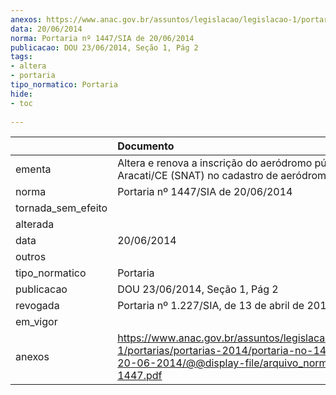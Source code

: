 ```yaml
---
anexos: https://www.anac.gov.br/assuntos/legislacao/legislacao-1/portarias/portarias-2014/portaria-no-1447-sia-de-20-06-2014/@@display-file/arquivo_norma/PA2014-1447.pdf
data: 20/06/2014
norma: Portaria nº 1447/SIA de 20/06/2014
publicacao: DOU 23/06/2014, Seção 1, Pág 2
tags:
- altera
- portaria
tipo_normatico: Portaria
hide: 
- toc 
 
---
```


|                    | Documento                                                                                                                                                         |
|:-------------------|:------------------------------------------------------------------------------------------------------------------------------------------------------------------|
| ementa             | Altera e renova a inscrição do aeródromo público de Aracati/CE (SNAT) no cadastro de aeródromos.                                                                  |
| norma              | Portaria nº 1447/SIA de 20/06/2014                                                                                                                                |
| tornada_sem_efeito |                                                                                                                                                                   |
| alterada           |                                                                                                                                                                   |
| data               | 20/06/2014                                                                                                                                                        |
| outros             |                                                                                                                                                                   |
| tipo_normatico     | Portaria                                                                                                                                                          |
| publicacao         | DOU 23/06/2014, Seção 1, Pág 2                                                                                                                                    |
| revogada           | Portaria nº 1.227/SIA, de 13 de abril de 2018                                                                                                                     |
| em_vigor           |                                                                                                                                                                   |
| anexos             | https://www.anac.gov.br/assuntos/legislacao/legislacao-1/portarias/portarias-2014/portaria-no-1447-sia-de-20-06-2014/@@display-file/arquivo_norma/PA2014-1447.pdf |